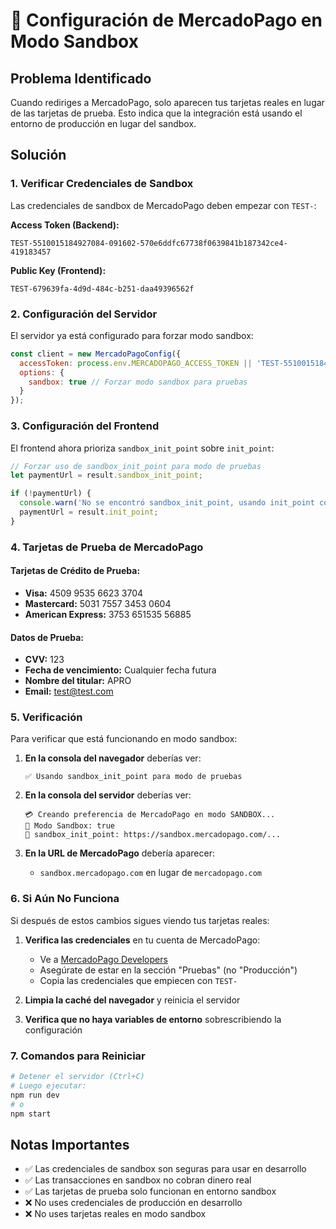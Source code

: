 # 🧪 Configuración de MercadoPago en Modo Sandbox

## Problema Identificado
Cuando rediriges a MercadoPago, solo aparecen tus tarjetas reales en lugar de las tarjetas de prueba. Esto indica que la integración está usando el entorno de producción en lugar del sandbox.

## Solución

### 1. Verificar Credenciales de Sandbox
Las credenciales de sandbox de MercadoPago deben empezar con `TEST-`:

**Access Token (Backend):**
```
TEST-5510015184927084-091602-570e6ddfc67738f0639841b187342ce4-419183457
```

**Public Key (Frontend):**
```
TEST-679639fa-4d9d-484c-b251-daa49396562f
```

### 2. Configuración del Servidor
El servidor ya está configurado para forzar modo sandbox:
```javascript
const client = new MercadoPagoConfig({
  accessToken: process.env.MERCADOPAGO_ACCESS_TOKEN || 'TEST-5510015184927084-091602-570e6ddfc67738f0639841b187342ce4-419183457',
  options: {
    sandbox: true // Forzar modo sandbox para pruebas
  }
});
```

### 3. Configuración del Frontend
El frontend ahora prioriza `sandbox_init_point` sobre `init_point`:
```javascript
// Forzar uso de sandbox_init_point para modo de pruebas
let paymentUrl = result.sandbox_init_point;

if (!paymentUrl) {
  console.warn('No se encontró sandbox_init_point, usando init_point como fallback');
  paymentUrl = result.init_point;
}
```

### 4. Tarjetas de Prueba de MercadoPago

#### Tarjetas de Crédito de Prueba:
- **Visa:** 4509 9535 6623 3704
- **Mastercard:** 5031 7557 3453 0604
- **American Express:** 3753 651535 56885

#### Datos de Prueba:
- **CVV:** 123
- **Fecha de vencimiento:** Cualquier fecha futura
- **Nombre del titular:** APRO
- **Email:** test@test.com

### 5. Verificación
Para verificar que está funcionando en modo sandbox:

1. **En la consola del navegador** deberías ver:
   ```
   ✅ Usando sandbox_init_point para modo de pruebas
   ```

2. **En la consola del servidor** deberías ver:
   ```
   💳 Creando preferencia de MercadoPago en modo SANDBOX...
   🧪 Modo Sandbox: true
   🧪 sandbox_init_point: https://sandbox.mercadopago.com/...
   ```

3. **En la URL de MercadoPago** debería aparecer:
   - `sandbox.mercadopago.com` en lugar de `mercadopago.com`

### 6. Si Aún No Funciona

Si después de estos cambios sigues viendo tus tarjetas reales:

1. **Verifica las credenciales** en tu cuenta de MercadoPago:
   - Ve a [MercadoPago Developers](https://www.mercadopago.com.ar/developers)
   - Asegúrate de estar en la sección "Pruebas" (no "Producción")
   - Copia las credenciales que empiecen con `TEST-`

2. **Limpia la caché del navegador** y reinicia el servidor

3. **Verifica que no haya variables de entorno** sobrescribiendo la configuración

### 7. Comandos para Reiniciar
```bash
# Detener el servidor (Ctrl+C)
# Luego ejecutar:
npm run dev
# o
npm start
```

## Notas Importantes
- ✅ Las credenciales de sandbox son seguras para usar en desarrollo
- ✅ Las transacciones en sandbox no cobran dinero real
- ✅ Las tarjetas de prueba solo funcionan en entorno sandbox
- ❌ No uses credenciales de producción en desarrollo
- ❌ No uses tarjetas reales en modo sandbox
